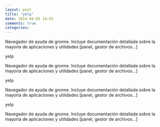 ```yaml
---
layout: post
title: "yelp"
date: 2014-04-03 14:55
comments: true
categories: 
---
```

Navegador de ayuda de gnome. Incluye documentación detallada sobre la mayoría de aplicaciones y utilidades [panel, gestor de archivos...]

yelp

Navegador de ayuda de gnome. Incluye documentación detallada sobre la mayoría de aplicaciones y utilidades [panel, gestor de archivos...]

yelp

Navegador de ayuda de gnome. Incluye documentación detallada sobre la mayoría de aplicaciones y utilidades [panel, gestor de archivos...]

yelp

Navegador de ayuda de gnome. Incluye documentación detallada sobre la mayoría de aplicaciones y utilidades [panel, gestor de archivos...]

